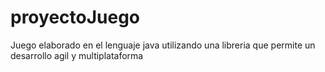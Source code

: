 proyectoJuego
=============

Juego elaborado en el lenguaje java utilizando una libreria que permite un desarrollo agil y multiplataforma